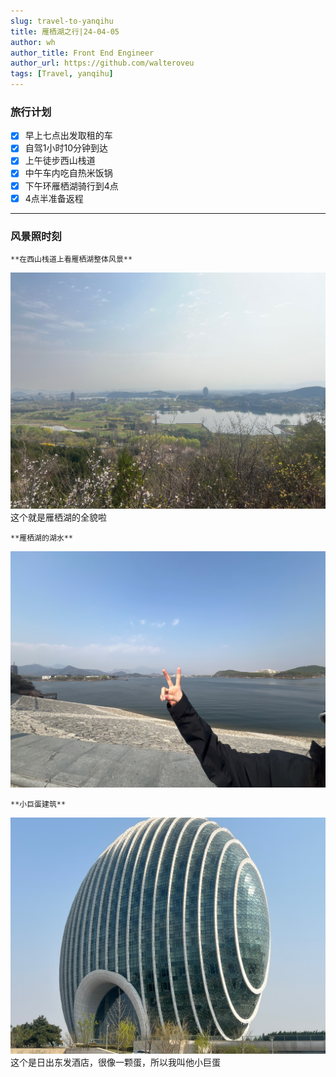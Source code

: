 ```yaml
---
slug: travel-to-yanqihu
title: 雁栖湖之行|24-04-05
author: wh
author_title: Front End Engineer
author_url: https://github.com/walteroveu
tags: [Travel, yanqihu]
---
```


### 旅行计划

- [x] 早上七点出发取租的车
- [x] 自驾1小时10分钟到达
- [x] 上午徒步西山栈道
- [x] 中午车内吃自热米饭锅
- [x] 下午环雁栖湖骑行到4点
- [x] 4点半准备返程
  
---

### 风景照时刻

    **在西山栈道上看雁栖湖整体风景**
![ ](./整体风景.jpeg)
这个就是雁栖湖的全貌啦

    **雁栖湖的湖水**
![ ](./雁栖湖全景.jpeg)

    **小巨蛋建筑**
![ ](./小巨蛋.jpeg)
这个是日出东发酒店，很像一颗蛋，所以我叫他小巨蛋
